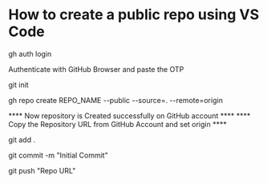 # How to create a public repo using VS Code 

gh auth login

Authenticate with GitHub Browser and paste the OTP 

git init

gh repo create REPO_NAME --public --source=. --remote=origin

**** Now repository is Created successfully on GitHub account ****
**** Copy the Repository URL from GitHub Account and set origin ****

git add .

git commit -m "Initial Commit"

git push "Repo URL"
